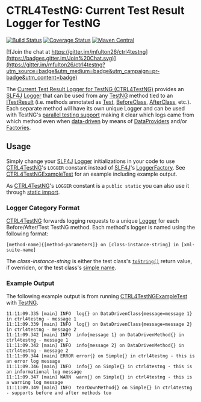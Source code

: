 # CTRL4TestNG: Current Test Result Logger for TestNG

[![Build Status](https://travis-ci.org/mfulton26/ctrl4testng.svg?branch=master)](https://travis-ci.org/mfulton26/ctrl4testng)
[![Coverage Status](https://coveralls.io/repos/mfulton26/ctrl4testng/badge.svg?branch=master)](https://coveralls.io/r/mfulton26/ctrl4testng?branch=master)
[![Maven Central](https://maven-badges.herokuapp.com/maven-central/io.github.mfulton26.ctrl4testng/ctrl4testng/badge.svg)](https://maven-badges.herokuapp.com/maven-central/io.github.mfulton26.ctrl4testng/ctrl4testng)

[![Join the chat at https://gitter.im/mfulton26/ctrl4testng](https://badges.gitter.im/Join%20Chat.svg)](https://gitter.im/mfulton26/ctrl4testng?utm_source=badge&utm_medium=badge&utm_campaign=pr-badge&utm_content=badge)

The [Current Test Result Logger for TestNG (CTRL4TestNG)](https://mfulton26.github.io/ctrl4testng/) provides an [SLF4J](http://www.slf4j.org/) [Logger](http://slf4j.org/api/org/slf4j/Logger.html) that can be used from any [TestNG](http://testng.org/) method tied to an [ITestResult](http://testng.org/javadoc/org/testng/ITestResult.html) (i.e. methods annotated as [Test](http://testng.org/javadoc/org/testng/annotations/Test.html), [BeforeClass](http://testng.org/javadoc/org/testng/annotations/BeforeClass.html), [AfterClass](http://testng.org/javadoc/org/testng/annotations/AfterClass.html), etc.). Each separate method will have its own unique Logger and can be used with TestNG's [parallel testing support](http://testng.org/doc/documentation-main.html#parallel-running) making it clear which logs came from which method even when [data-driven](http://en.wikipedia.org/wiki/Data-driven_testing) by means of [DataProviders](http://testng.org/doc/documentation-main.html#parameters-dataproviders) and/or [Factories](http://testng.org/doc/documentation-main.html#factories).

## Usage

Simply change your [SLF4J](http://www.slf4j.org/) [Logger](http://slf4j.org/api/org/slf4j/Logger.html) initializations in your code to use [CTRL4TestNG](https://github.com/mfulton26/ctrl4testng/blob/master/src/main/java/io/github/mfulton26/ctrl4testng/CTRL4TestNG.java)'s `LOGGER` constant instead of [SLF4J](http://www.slf4j.org/)'s [LoggerFactory](http://slf4j.org/api/org/slf4j/LoggerFactory.html).
See [CTRL4TestNGExampleTest](https://github.com/mfulton26/ctrl4testng/blob/master/src/test/java/io/github/mfulton26/ctrl4testng/CTRL4TestNGExampleTest.java) for an example including example output.

As [CTRL4TestNG](https://github.com/mfulton26/ctrl4testng/blob/master/src/main/java/io/github/mfulton26/ctrl4testng/CTRL4TestNG.java)'s `LOGGER` constant is a `public static` you can also use it through [static import](http://en.wikipedia.org/wiki/Static_import).

### Logger Category Format

[CTRL4TestNG](https://github.com/mfulton26/ctrl4testng/blob/master/src/main/java/io/github/mfulton26/ctrl4testng/CTRL4TestNG.java) forwards logging requests to a unique [Logger](http://slf4j.org/api/org/slf4j/Logger.html) for each Before/After/Test TestNG method. Each method's logger is named using the following format:
```
[method-name]{[method-parameters]} on [class-instance-string] in [xml-suite-name]
```

The *class-instance-string* is either the test class's [`toString()`](http://docs.oracle.com/javase/7/docs/api/java/lang/Object.html#toString()) return value, if overriden, or the test class's [simple name](http://docs.oracle.com/javase/7/docs/api/java/lang/Class.html#getSimpleName()).

### Example Output

The following example output is from running [CTRL4TestNGExampleTest](https://github.com/mfulton26/ctrl4testng/blob/master/src/test/java/io/github/mfulton26/ctrl4testng/CTRL4TestNGExampleTest.java) with [TestNG](http://testng.org/).
```
11:11:09.335 [main] INFO  log{} on DataDrivenClass{message=message 1} in ctrl4testng - message 1
11:11:09.339 [main] INFO  log{} on DataDrivenClass{message=message 2} in ctrl4testng - message 2
11:11:09.342 [main] INFO  info{message 1} on DataDrivenMethod{} in ctrl4testng - message 1
11:11:09.342 [main] INFO  info{message 2} on DataDrivenMethod{} in ctrl4testng - message 2
11:11:09.344 [main] ERROR error{} on Simple{} in ctrl4testng - this is an error log message
11:11:09.346 [main] INFO  info{} on Simple{} in ctrl4testng - this is an informational log message
11:11:09.347 [main] WARN  warn{} on Simple{} in ctrl4testng - this is a warning log message
11:11:09.349 [main] INFO  tearDownMethod{} on Simple{} in ctrl4testng - supports before and after methods too
```
